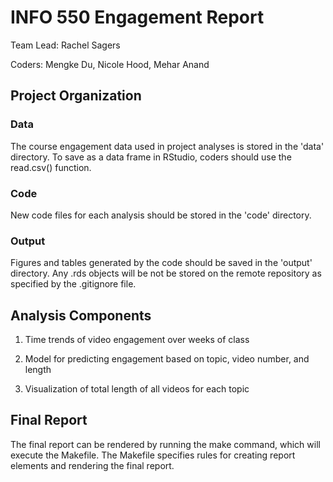 # INFO 550 Engagement Report

Team Lead: Rachel Sagers

Coders: Mengke Du, Nicole Hood, Mehar Anand

## Project Organization

### Data

The course engagement data used in project analyses is stored in the 'data' directory. To save as a data frame in RStudio, coders should use the read.csv() function.

### Code

New code files for each analysis should be stored in the 'code' directory.

### Output

Figures and tables generated by the code should be saved in the 'output' directory. Any .rds objects will be not be stored on the remote repository as specified by the .gitignore file.

## Analysis Components

1. Time trends of video engagement over weeks of class

2. Model for predicting engagement based on topic, video number, and length

3. Visualization of total length of all videos for each topic

## Final Report

The final report can be rendered by running the make command, which will execute the Makefile. The Makefile specifies rules for creating report elements and rendering the final report. 
